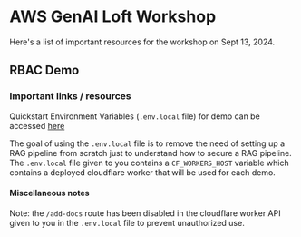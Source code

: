 # AWS GenAI Loft Workshop

Here's a list of important resources for the workshop on Sept 13, 2024.

## RBAC Demo
### Important links / resources
Quickstart Environment Variables (`.env.local` file) for demo can be accessed [here](https://l.pangea.cloud/SQfs0Kp)

The goal of using the `.env.local` file is to remove the need of setting up a RAG pipeline from scratch just to understand how to secure a RAG pipeline. The `.env.local` file given to you contains a `CF_WORKERS_HOST` variable which contains a deployed cloudflare worker that will be used for each demo.

#### Miscellaneous notes
Note: the `/add-docs` route has been disabled in the cloudflare worker API given to you in the `.env.local` file to prevent unauthorized use.
